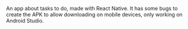 An app about tasks to do, made with React Native. It has some bugs to create the APK to allow downloading on mobile devices, only working on Android Studio.

